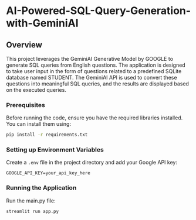 # AI-Powered-SQL-Query-Generation-with-GeminiAI

## Overview

This project leverages the GeminiAI Generative Model by GOOGLE to generate SQL queries from English questions. The application is designed to take user input in the form of questions related to a predefined SQLite database named STUDENT. The GeminiAI API is used to convert these questions into meaningful SQL queries, and the results are displayed based on the executed queries.

### Prerequisites

Before running the code, ensure you have the required libraries installed. You can install them using:

```bash
pip install -r requirements.txt
```

### Setting up Environment Variables

Create a `.env` file in the project directory and add your Google API key:

```dotenv
GOOGLE_API_KEY=your_api_key_here
```

### Running the Application
Run the main.py file:
```run
streamlit run app.py
